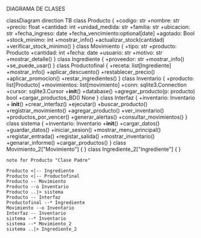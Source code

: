 DIAGRAMA DE CLASES 

classDiagram
direction TB
    class Producto {
	    +codigo: str
	    +nombre: str
	    +precio: float
	    +cantidad: int
	    +unidad_medida: str
	    +familia: str
	    +ubicacion: str
	    +fecha_ingreso: date
	    +fecha_vencimiento:optional[date]
	    +agotado: Bool
	    +stock_minimo: int
	    +mostrar_info()
	    +actualizar_stock(cantidad)
	    +verificar_stock_minimo()
    }
    class Movimiento {
	    +tipo: str
	    +producto: Producto
	    +cantidad: int
	    +fecha: date
	    +usuario: str
	    +motivo: str
	    +mostrar_detalle()
    }
    class Ingrediente {
	    +proveedor: str
	    +mostrar_info()
	    +se_puede_usar()
    }
    class Productofinal {
	    +receta: list[Ingrediente]
	    +mostrar_info()
	    +aplicar_descuento()
	    +restablecer_precio()
	    +aplicar_promocion()
	    +restar_ingredientes()
    }
    class Inventario {
	    +producto:  list[Producto]
	    +movimientos: list[movimiento]
	    +conn: sqlite3.Connection
	    +cursor: sqlite3.Cursor
	    +__init__()
	    +database()
	    +agregar_producto(p: producto) bool
	    +cargar_productos_BD() None
    }
    class Interfaz {
	    +inventario: Inventario
	    + __init__()
	    +crear_interfaz()
	    +ejecutar()
	    +buscar_producto()
	    +registrar_movimiento()
	    +agregar_producto()
	    +ver_inventario()
	    +productos_por_vencer()
	    +generar_alertas()
	    +consultar_movimientos()
    }
    class sistema {
	    +inventario: Inventario
	    +__init__()
	    +cargar_datos()
	    +guardar_datos()
	    +iniciar_sesion()
	    +mostrar_menu_principal()
	    +registar_entrada()
	    +registar_salida()
	    +mostrar_inventario()
	    +genarar_informe()
	    +cargar_productos()
    }
    class Movimiento_2["Movimiento"] {
    }
    class Ingrediente_2["Ingrediente"] {
    }

	note for Producto "Clase Padre"

    Producto <|-- Ingrediente
    Producto <|-- Productofinal
    Producto -- Movimiento
    Producto --o Inventario
    Producto ..|> sistema
    Producto -- Interfaz
    Productofinal --* Ingrediente
    Movimiento --o Inventario
    Interfaz -- Inventario
    sistema --* Inventario
    sistema --* Movimiento_2
    sistema ..|> Ingrediente_2
